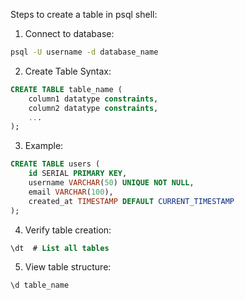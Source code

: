 Steps to create a table in psql shell:

1. Connect to database:
```bash
psql -U username -d database_name
```

2. Create Table Syntax:
```sql
CREATE TABLE table_name (
    column1 datatype constraints,
    column2 datatype constraints,
    ...
);
```

3. Example:
```sql
CREATE TABLE users (
    id SERIAL PRIMARY KEY,
    username VARCHAR(50) UNIQUE NOT NULL,
    email VARCHAR(100),
    created_at TIMESTAMP DEFAULT CURRENT_TIMESTAMP
);
```

4. Verify table creation:
```sql
\dt  # List all tables
```

5. View table structure:
```sql
\d table_name
```